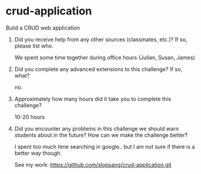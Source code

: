# crud-application
Build a CRUD web application

1. Did you receive help from any other sources (classmates, etc.)? If so, please list who.
	
	We spent some time together during office hours (Julian, Susan, James)
2. Did you complete any advanced extensions to this challenge? If so, what?
	
	no.
3. Approximately how many hours did it take you to complete this challenge?
	
	10-20 hours
4. Did you encounter any problems in this challenge we should warn students about in the future? How can we make the challenge better?
	
	I spent too much time searching in google.. but I am not sure if there is a better way though. 


	See my work: https://github.com/slopsang/crud-application.git